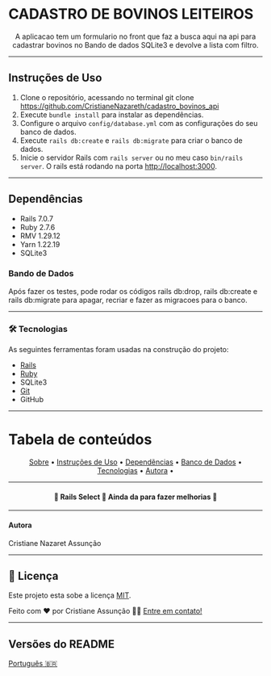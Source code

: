 # CADASTRO DE BOVINOS LEITEIROS


<p align="center">A aplicacao tem um formulario no front que faz a busca aqui na api para cadastrar bovinos no Bando de dados SQLite3 e devolve a lista com filtro.</p>

---
## Instruções de Uso


1. Clone o repositório, acessando no terminal git clone <https://github.com/CristianeNazareth/cadastro_bovinos_api>
2. Execute `bundle install` para instalar as dependências.
3. Configure o arquivo `config/database.yml` com as configurações do seu banco de dados.
4. Execute `rails db:create` e `rails db:migrate` para criar o banco de dados.
5. Inicie o servidor Rails com `rails server` ou no meu caso `bin/rails server`. O rails está rodando na porta [http://localhost:3000](http://localhost:3000).

---
## Dependências

- Rails 7.0.7
- Ruby 2.7.6
- RMV 1.29.12
- Yarn 1.22.19
- SQLite3

### Bando de Dados

Após fazer os testes, pode rodar os códigos rails db:drop, rails db:create e rails db:migrate para apagar, recriar e fazer as migracoes para o banco.

---
### 🛠 Tecnologias

As seguintes ferramentas foram usadas na construção do projeto:

- [Rails](https://guides.rubyonrails.org/v5.1/getting_started.html)
- [Ruby](https://www.jetbrains.com/ruby/promo/?source=google&medium=cpc&campaign=10105983989&term=ruby%20installer&content=581823752567&gad=1&gclid=CjwKCAjw6eWnBhAKEiwADpnw9qd9UHa9miWEiiKYIoRryXmu07ZZVbQYZydsnlVKqLdfI7ha5pKXLBoCDUEQAvD_BwE)
- SQLite3
- [Git](https://git-scm.com/book/en/v2/Getting-Started-Installing-Git)
- GitHub

---

Tabela de conteúdos
=================

<p align="center">
 <a href="#-cadastro-de-bovinos">Sobre</a> •
 <a href="#-instrucoes-de-uso">Instruções de Uso</a> • 
 <a href="#-dependẽncias"> Dependẽncias</a> • 
 <a href="#-bando-de-dados">Banco de Dados</a> • 
 <a href="#-tecnologias">Tecnologias</a> • 
 <a href="#-autora">Autora</a> • 
</p>

---

<h4 align="center"> 
	🚧  Rails Select 🚀 Ainda da para fazer melhorias  🚧
</h4>

---
#### Autora

Cristiane Nazaret Assunção

---

## 📝 Licença

Este projeto esta sobe a licença [MIT](./LICENSE).

Feito com ❤️ por Cristiane Assunção 👋🏽 [Entre em contato!](https://www.linkedin.com/in/cristiane-nazareth-dev/)

---

##  Versões do README

[Português 🇧🇷](./README.md) 



